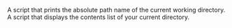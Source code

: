 A script that prints the absolute path name of the current working directory.
A script that displays the contents list of your current directory.
